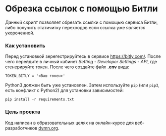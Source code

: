 # Обрезка ссылок с помощью Битли

Данный скрипт позволяет обрезать ссылки с помощью сервиса Битли, либо получить статичитку перехоодов если ссылка уже является укороченной.

### Как установить

Перед установкой зерегестрируйтесь в сервисе https://bitly.com/. После чего перейдите в личный кабинет *Setting - Developer Settings - API*,  где сгенерируйте токен.
После чего создайте файл **.env** вида:
```
TOKEN_BITLY = '<Ваш токен>'
```
Python3 должен быть уже установлен. 
Затем используйте `pip` (или `pip3`, есть конфликт с Python2) для установки зависимостей:
```
pip install -r requirements.txt
```

### Цель проекта

Код написан в образовательных целях на онлайн-курсе для веб-разработчиков [dvmn.org](https://dvmn.org/).